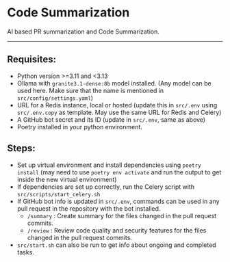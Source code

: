# Code Summarization

AI based PR summarization and Code Summarization.

---

## Requisites:

- Python version >=3.11 and <3.13
- Ollama with `granite3.1-dense:8b` model installed. (Any model can be used here. Make sure that the name is mentioned in `src/config/settings.yaml`)
- URL for a Redis instance, local or hosted (update this in `src/.env` using `src/.env.copy` as template. May use the same URL for Redis and Celery)
- A GitHub bot secret and its ID (update in `src/.env`, same as above)
- Poetry installed in your python environment.

## Steps:

- Set up virtual environment and install dependencies using `poetry install` (may need to use `poetry env activate` and run the output to get inside the new virtual environment)
- If dependencies are set up correctly, run the Celery script with `src/scripts/start_celery.sh`
- If GitHub bot info is updated in `src/.env`, commands can be used in any pull request in the repository with the bot installed.
  - `/summary` : Create summary for the files changed in the pull request commits.
  - `/review` : Review code quality and security features for the files changed in the pull request commits.
- `src/start.sh` can also be run to get info about ongoing and completed tasks.
